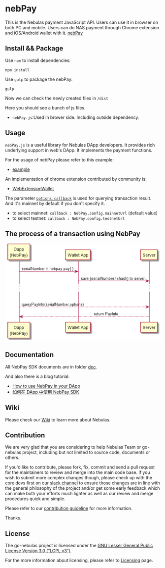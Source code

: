 # nebPay


This is the Nebulas payment JavaScript API. Users can use it in browser on both PC and mobile. Users can do NAS payment through Chrome extension and iOS/Android wallet with it. [nebPay](https://github.com/nebulasio/nebPay)


## Install && Package

Use `npm` to install dependencies:

```
npm install
```

Use `gulp` to package the nebPay:

```
gulp
```

Now we can check the newly created files in `/dist`

Here you should see a bunch of js files. 

 * `nebPay.js`:Used in brower side. Including outside dependency.


## Usage

`nebPay.js` is a useful library for Nebulas DApp developers. It provides rich underlying support in web's DApp. It implements the payment functions.

For the usage of nebPay please refer to this example:

* [example](examples/example.html) 

An implementation of chrome extension contributed by community is:

* [WebExtensionWallet](https://github.com/ChengOrangeJu/WebExtensionWallet)

The parameter [`options.callback`](/doc/NebPay_Introduction.md#options) is used for querying transaction result. And it's mainnet by default if you don't specify it. 
* to select mainnet: `callback : NebPay.config.mainnetUrl` (default value)
* to select testnet: `callback : NebPay.config.testnetUrl` 

## The process of a transaction using NebPay
![](doc/flow_chart.png)

## Documentation

All NebPay SDK documents are in folder [doc](/doc).

And also there is a blog tutorial:

* [How to use NebPay in your DApp](https://medium.com/nebulasio/how-to-use-nebpay-in-your-dapp-8e785e560fbb)
* [如何在 DApp 中使用 NebPay SDK](https://blog.csdn.net/ycyzyp/article/details/80261142)

## Wiki

Please check our [Wiki](https://github.com/nebulasio/wiki) to learn more about Nebulas.

## Contribution

We are very glad that you are considering to help Nebulas Team or go-nebulas project, including but not limited to source code, documents or others.

If you'd like to contribute, please fork, fix, commit and send a pull request for the maintainers to review and merge into the main code base. If you wish to submit more complex changes though, please check up with the core devs first on our [slack channel](http://nebulasio.herokuapp.com) to ensure those changes are in line with the general philosophy of the project and/or get some early feedback which can make both your efforts much lighter as well as our review and merge procedures quick and simple.

Please refer to our [contribution guideline](https://github.com/nebulasio/wiki/blob/master/contribute.md) for more information.

Thanks.

## License

The go-nebulas project is licensed under the [GNU Lesser General Public License Version 3.0 (“LGPL v3”)](https://www.gnu.org/licenses/lgpl-3.0.en.html).

For the more information about licensing, please refer to [Licensing](https://github.com/nebulasio/wiki/blob/master/licensing.md) page.

